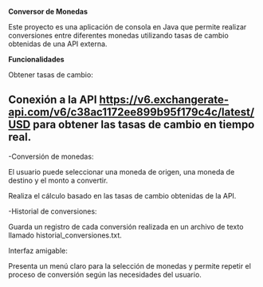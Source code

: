 **Conversor de Monedas**

Este proyecto es una aplicación de consola en Java que permite realizar conversiones entre diferentes monedas utilizando tasas de cambio obtenidas de una API externa.

**Funcionalidades**

Obtener tasas de cambio:

## Conexión a la API https://v6.exchangerate-api.com/v6/c38ac1172ee899b95f179c4c/latest/USD para obtener las tasas de cambio en tiempo real. ## 

-Conversión de monedas:

El usuario puede seleccionar una moneda de origen, una moneda de destino y el monto a convertir.

Realiza el cálculo basado en las tasas de cambio obtenidas de la API.

-Historial de conversiones:

Guarda un registro de cada conversión realizada en un archivo de texto llamado historial_conversiones.txt.

Interfaz amigable:

Presenta un menú claro para la selección de monedas y permite repetir el proceso de conversión según las necesidades del usuario.
